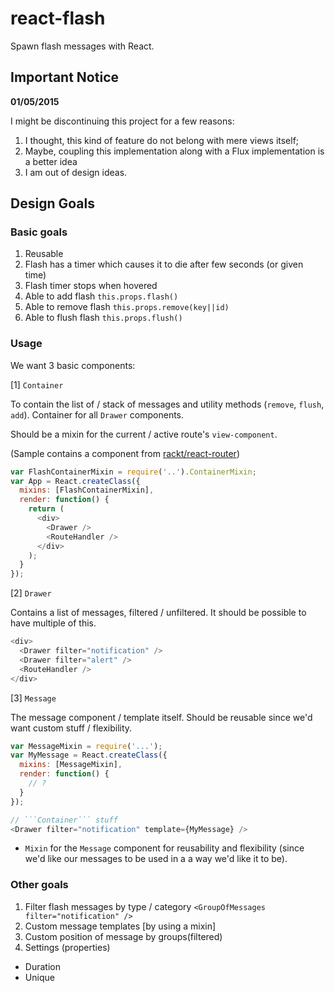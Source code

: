 react-flash
===========

Spawn flash messages with React.

## Important Notice

**01/05/2015**

I might be discontinuing this project for a few reasons:

1. I thought, this kind of feature do not belong with mere views itself;
2. Maybe, coupling this implementation along with a Flux implementation is a better idea
3. I am out of design ideas.

## Design Goals

### Basic goals
1. Reusable
2. Flash has a timer which causes it to die after few seconds (or given time)
3. Flash timer stops when hovered
4. Able to add flash ```this.props.flash()```
5. Able to remove flash ```this.props.remove(key||id)```
6. Able to flush flash ```this.props.flush()```

### Usage

We want 3 basic components:

[1] ```Container```

To contain the list of / stack of messages and utility methods (```remove```, ```flush```, ```add```). Container for all ```Drawer``` components.

Should be a mixin for the current / active route's ```view-component```.

(Sample contains a component from [rackt/react-router](https://github.com/ract/react-router))

```js
var FlashContainerMixin = require('..').ContainerMixin;
var App = React.createClass({
  mixins: [FlashContainerMixin],
  render: function() {
    return (
      <div>
        <Drawer />
        <RouteHandler />
      </div>
    );
  }
});
```

[2] ```Drawer```

Contains a list of messages, filtered / unfiltered. It should be possible to have multiple of this.

```js
<div>
  <Drawer filter="notification" />
  <Drawer filter="alert" />
  <RouteHandler />
</div>
```

[3] ```Message```

The message component / template itself. Should be reusable since we'd want custom stuff / flexibility.

```js
var MessageMixin = require('...');
var MyMessage = React.createClass({
  mixins: [MessageMixin],
  render: function() {
    // ?
  }
});

// ```Container``` stuff
<Drawer filter="notification" template={MyMessage} />
```

- `Mixin` for the `Message` component for reusability and flexibility (since we'd like our messages to be used in a a way we'd like it to be).

### Other goals
1. Filter flash messages by type / category ```<GroupOfMessages filter="notification" />```
2. Custom message templates [by using a mixin]
3. Custom position of message by groups(filtered)
4. Settings (properties)
  * Duration
  * Unique
